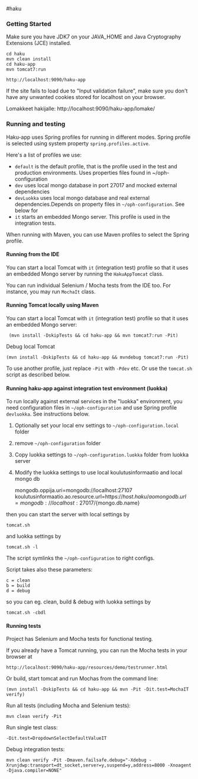 #haku

### Getting Started

Make sure you have JDK7 on your JAVA_HOME and Java Cryptography Extensions (JCE) installed.

    cd haku
    mvn clean install
    cd haku-app
    mvn tomcat7:run

    http://localhost:9090/haku-app

If the site fails to load due to "Input validation failure", make sure you don't have any unwanted cookies stored for localhost on your browser.

Lomakkeet hakijalle: http://localhost:9090/haku-app/lomake/

### Running and testing

Haku-app uses Spring profiles for running in different modes. Spring profile is selected using system property `spring.profiles.active`.

Here's a list of profiles we use:

- `default` is the default profile, that is the profile used in the test and production environments. Uses properties files found in ~/oph-configuration
- `dev` uses local mongo database in port 27017 and mocked external dependencies
- `devLuokka` uses local mongo database and real external dependencies.Depends on property files in `~/oph-configuration`. See below for
- `it` starts an embedded Mongo server. This profile is used in the integration tests.

When running with Maven, you can use Maven profiles to select the Spring profile.

#### Running from the IDE

You can start a local Tomcat with `it` (integration test) profile so that it uses an embedded Mongo server
by running the `HakuAppTomcat` class.

You can run individual Selenium / Mocha tests from the IDE too. For instance, you may run `MochaIt` class.

#### Running Tomcat locally using Maven

You can start a local Tomcat with `it` (integration test) profile so that it uses an embedded Mongo server:

     (mvn install -DskipTests && cd haku-app && mvn tomcat7:run -Pit)

Debug local Tomcat

    (mvn install -DskipTests && cd haku-app && mvndebug tomcat7:run -Pit)

To use another profile, just replace `-Pit` with `-Pdev` etc. Or use the `tomcat.sh` script as described below.

#### Running haku-app against integration test environment (luokka)

To run locally against external services in the "luokka" environment, you need configuration files in `~/oph-configuration` and
use Spring profile `devluokka`. See instructions below.

1. Optionally set your local env settings to `~/oph-configuration.local` folder
2. remove `~/oph-configuration` folder
3. Copy luokka settings to `~/oph-configuration.luokka` folder from luokka server
4. Modify the luokka settings to use local koulutusinformaatio and local mongo db

    mongodb.oppija.uri=mongodb://localhost:27107
    koulutusinformaatio.ao.resource.url=https\://${host.haku}/ao
    mongodb.url=mongodb://localhost:27017/${mongo.db.name}

then you can start the server with local settings by

`tomcat.sh`

and luokka settings by

`tomcat.sh -l`

The script symlinks the `~/oph-configuration` to right configs.

Script takes also these parameters:

    c = clean
    b = build
    d = debug

so you can eg. clean, build & debug with luokka settings by

`tomcat.sh -cbdl`

#### Running tests

Project has Selenium and Mocha tests for functional testing.

If you already have a Tomcat running, you can run the Mocha tests in your browser at

    http://localhost:9090/haku-app/resources/demo/testrunner.html

Or build, start tomcat and run Mochas from the command line:

    (mvn install -DskipTests && cd haku-app && mvn -Pit -Dit.test=MochaIT verify)

Run all tests (including Mocha and Selenium tests):

    mvn clean verify -Pit

Run single test class:

    -Dit.test=DropdownSelectDefaultValueIT

Debug integration tests:

    mvn clean verify -Pit -Dmaven.failsafe.debug="-Xdebug -Xrunjdwp:transport=dt_socket,server=y,suspend=y,address=8000 -Xnoagent -Djava.compiler=NONE"